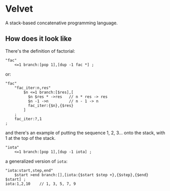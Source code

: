 # Velvet
A stack-based concatenative programming language.

## How does it look like

There's the definition of factorial:
```
"fac"
    <=1 branch:[pop 1],[dup -1 fac *] ;
```
or:
```
"fac"
    "fac_iter:n,res"
        $n <=1 branch:[$res],[
          $n $res * ->res   // n * res -> res
          $n -1 ->n         // n - 1 -> n
          fac_iter:{$n},{$res}
        ]
    ;
    fac_iter:?,1
;
```
and there's an example of putting the sequence 1, 2, 3... onto the stack, with 1 at the top of the stack.
```
"iota"
    <=1 branch:[pop 1],[dup -1 iota] ;
```
a generalized version of `iota`:
```
"iota:start,step,end"
    $start >end branch:[],[iota:{$start $step +},{$step},{$end} $start] ;
iota:1,2,10    // 1, 3, 5, 7, 9
```
